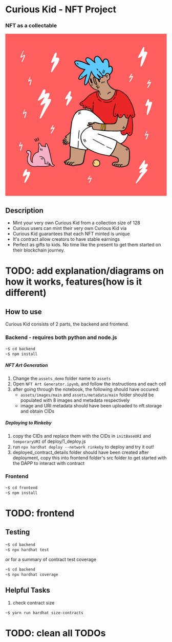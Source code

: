 # Curious Kid - NFT Project
### NFT as a collectable

![alt](https://github.com/turmeric-blend/CuriousKid/blob/master/backend/assets_demo/images/demo.gif)

## Description

- Mint your very own Curious Kid from a collection size of 128
- Curious users can mint their very own Curious Kid via <link-to-website>
- Curious Kid guarantees that each NFT minted is unique
- It's contract allow creators to have stable earnings
- Perfect as gifts to kids. No time like the present to get them started on their blockchain journey.

# TODO: add explanation/diagrams on how it works, features(how is it different)

## How to use

Curious Kid consists of 2 parts, the backend and frontend.

### Backend - requires both python and node.js
```
~$ cd backend
~$ npm install
```
##### NFT Art Generation
1. Change the `assets_demo` folder name to `assets`
2. Open `NFT Art Generator.ipynb`, and follow the instructions and each cell
3. after going through the notebook, the following should have occured:
    - `assets/images/main` and `assets/metadata/main` folder should be populated with 8 images and metadata respectively
    - image and URI metadata should have been uploaded to nft.storage and obtain CIDs

##### Deploying to Rinkeby
1. copy the CIDs and replace them with the CIDs in `initBaseURI` and `temporaryURI` of deploy/1_deploy.js
2. run `npx hardhat deploy --network rinkeby` to deploy and try it out!
3. deployed_contract_details folder should have been created after deployment, copy this into frontend folder's src folder to get started with the DAPP to interact with contract

### Frontend
```
~$ cd frontend
~$ npm install
```
# TODO: frontend

## Testing
```
~$ cd backend
~$ npx hardhat test
```
or for a summary of contract test coverage
```
~$ cd backend
~$ npx hardhat coverage
```

## Helpful Tasks

1. check contract size
```
~$ yarn run hardhat size-contracts
```



# TODO: clean all TODOs
